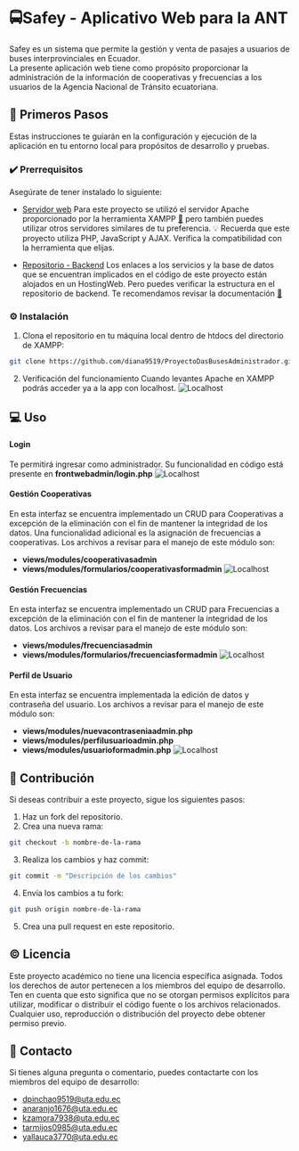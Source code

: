 # 🚍Safey - Aplicativo Web para la ANT

Safey es un sistema que permite la gestión y venta de pasajes a usuarios de buses interprovinciales en Ecuador.  
La presente aplicación web tiene como propósito proporcionar la administración de la información de cooperativas y frecuencias a los usuarios de la Agencia Nacional de Tránsito ecuatoriana.

## 👣 Primeros Pasos

Estas instrucciones te guiarán en la configuración y ejecución de la aplicación en tu entorno local para propósitos de desarrollo y pruebas.

### ✔️ Prerrequisitos

Asegúrate de tener instalado lo siguiente:

- [Servidor web](https://www.apachefriends.org/download.html)
  Para este proyecto se utilizó el servidor Apache proporcionado por la herramienta XAMPP [🔗](https://www.apachefriends.org/download.html) pero también puedes utilizar otros servidores similares de tu preferencia.
  💡 Recuerda que este proyecto utiliza PHP, JavaScript y   AJAX. Verifica la compatibilidad con la herramienta que elijas.
  
- [Repositorio - Backend](https://github.com/YadiraAllauca/ServiciosProyectoDAS) 
  Los enlaces a los servicios y la base de datos que se encuentran implicados en el código de este proyecto están alojados en un HostingWeb. Pero puedes verificar la estructura en el repositorio de backend. Te recomendamos revisar la documentación [🔗](https://github.com/YadiraAllauca/ServiciosProyectoDAS)

### ⚙️ Instalación

1. Clona el repositorio en tu máquina local dentro de htdocs del directorio de XAMPP:

```bash
git clone https://github.com/diana9519/ProyectoDasBusesAdministrador.git
```

2. Verificación del funcionamiento
Cuando levantes Apache en XAMPP podrás acceder ya a la app con localhost.
![Localhost](https://cdn.glitch.global/1d3dd682-c1e7-4386-94b7-857b9d3c741b/d1704f62-01c5-433a-bb2e-7b42ad99f853.jpg?v=1688858510973)


## 💻 Uso

#### Login
Te permitirá ingresar como administrador. Su funcionalidad en código está presente en **frontwebadmin/login.php**
![Localhost](https://cdn.glitch.global/1d3dd682-c1e7-4386-94b7-857b9d3c741b/fc99b374-43f0-4e2d-af10-b8df6ca241d2.jpg?v=1688858566878)
#### Gestión Cooperativas
En esta interfaz se encuentra implementado un CRUD para Cooperativas a excepción de la eliminación con el fin de mantener la integridad de los datos. Una funcionalidad adicional es la asignación de frecuencias a cooperativas. Los archivos a revisar para el manejo de este módulo son:
* **views/modules/cooperativasadmin**
* **views/modules/formularios/cooperativasformadmin**
![Localhost](https://cdn.glitch.global/1d3dd682-c1e7-4386-94b7-857b9d3c741b/98cc3c9c-9622-4956-9602-d11b47c33fbc.jpg?v=1688858936830)
#### Gestión Frecuencias
En esta interfaz se encuentra implementado un CRUD para Frecuencias a excepción de la eliminación con el fin de mantener la integridad de los datos. Los archivos a revisar para el manejo de este módulo son:
* **views/modules/frecuenciasadmin**
* **views/modules/formularios/frecuenciasformadmin**
![Localhost](https://cdn.glitch.global/1d3dd682-c1e7-4386-94b7-857b9d3c741b/98cc3c9c-9622-4956-9602-d11b47c33fbc.jpg?v=1688858936830)

#### Perfil de Usuario
En esta interfaz se encuentra implementada la edición de datos y contraseña del usuario. Los archivos a revisar para el manejo de este módulo son:
* **views/modules/nuevacontraseniaadmin.php**
* **views/modules/perfilusuarioadmin.php**
* **views/modules/usuarioformadmin.php**
![Localhost](https://cdn.glitch.global/1d3dd682-c1e7-4386-94b7-857b9d3c741b/6522b396-fdb2-4337-be3d-139dba6232f4.jpg?v=1688859750351)

## 🤝 Contribución
Si deseas contribuir a este proyecto, sigue los siguientes pasos:

1. Haz un fork del repositorio.
2. Crea una nueva rama:
```bash
git checkout -b nombre-de-la-rama
```
3. Realiza los cambios y haz commit:
```bash
git commit -m "Descripción de los cambios"
```
4. Envía los cambios a tu fork:
```bash
git push origin nombre-de-la-rama
```
5. Crea una pull request en este repositorio.

## ©️ Licencia
Este proyecto académico no tiene una licencia específica asignada. Todos los derechos de autor pertenecen a los miembros del equipo de desarrollo. Ten en cuenta que esto significa que no se otorgan permisos explícitos para utilizar, modificar o distribuir el código fuente o los archivos relacionados. Cualquier uso, reproducción o distribución del proyecto debe obtener permiso previo.
## 📧 Contacto
Si tienes alguna pregunta o comentario, puedes contactarte con los miembros del equipo de desarrollo:

* dpinchao9519@uta.edu.ec
* anaranjo1676@uta.edu.ec
* kzamora7938@uta.edu.ec
* tarmijos0985@uta.edu.ec
* yallauca3770@uta.edu.ec

